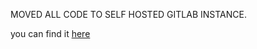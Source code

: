 MOVED ALL CODE TO SELF HOSTED GITLAB INSTANCE.

you can find it [here](https://gitlab.giotje.dev/giovanni)
